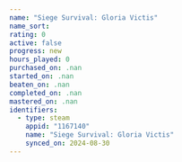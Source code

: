 ```yaml
---
name: "Siege Survival: Gloria Victis"
name_sort: 
rating: 0
active: false
progress: new
hours_played: 0
purchased_on: .nan
started_on: .nan
beaten_on: .nan
completed_on: .nan
mastered_on: .nan
identifiers:
  - type: steam
    appid: "1167140"
    name: "Siege Survival: Gloria Victis"
    synced_on: 2024-08-30
---
```

